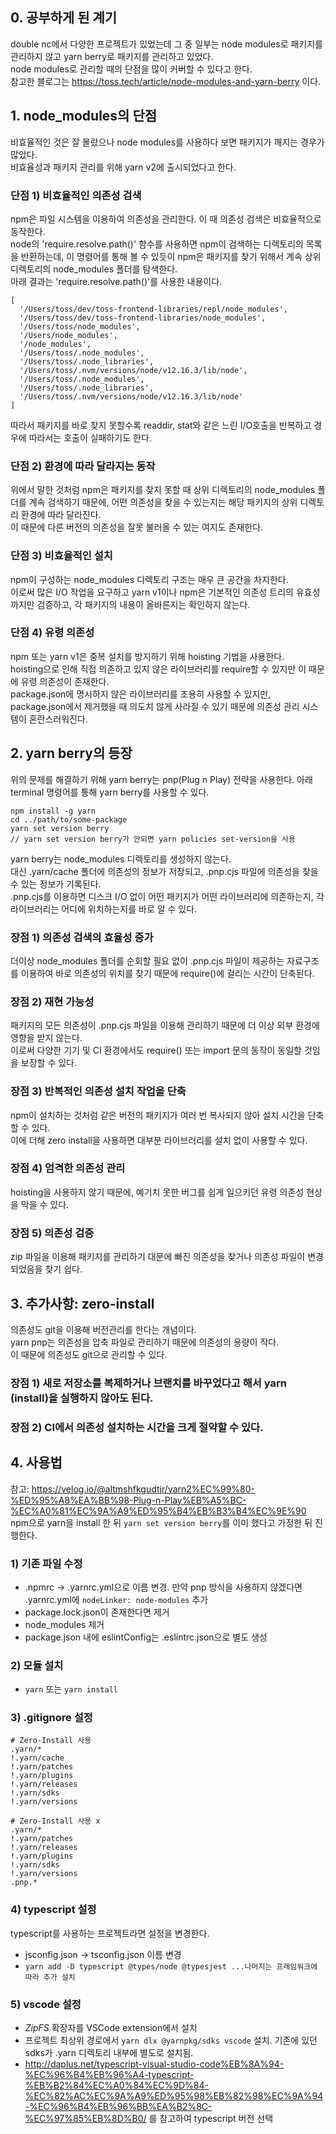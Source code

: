 ## 0. 공부하게 된 계기
double nc에서 다양한 프로젝트가 있었는데 그 중 일부는 node modules로 패키지를 관리하지 않고 yarn berry로 패키지를 관리하고 있었다.  
node modules로 관리할 때의 단점을 많이 커버할 수 있다고 한다.  
참고한 블로그는 https://toss.tech/article/node-modules-and-yarn-berry 이다.
  
## 1. node_modules의 단점
비효율적인 것은 잘 몰랐으나 node modules를 사용하다 보면 패키지가 깨지는 경우가 많았다.  
비효율성과 패키지 관리를 위해 yarn v2에 출시되었다고 한다.  

### 단점 1) 비효율적인 의존성 검색
npm은 파일 시스템을 이용하여 의존성을 관리한다. 이 때 의존성 검색은 비효율적으로 동작한다.  
node의 'require.resolve.path()' 함수를 사용하면 npm이 검색하는 디렉토리의 목록을 반환하는데, 이 명령어를 통해 볼 수 있듯이 npm은 패키지를 찾기 위해서 계속 상위 디렉토리의 node_modules 폴더를 탐색한다.  
아래 결과는 'require.resolve.path()'를 사용한 내용이다.  
```
[
  '/Users/toss/dev/toss-frontend-libraries/repl/node_modules',
  '/Users/toss/dev/toss-frontend-libraries/node_modules',
  '/Users/toss/node_modules',
  '/Users/node_modules',
  '/node_modules',
  '/Users/toss/.node_modules',
  '/Users/toss/.node_libraries',
  '/Users/toss/.nvm/versions/node/v12.16.3/lib/node',
  '/Users/toss/.node_modules',
  '/Users/toss/.node_libraries',
  '/Users/toss/.nvm/versions/node/v12.16.3/lib/node'
]
```
따라서 패키지를 바로 찾지 못할수록 readdir, stat와 같은 느린 I/O호출을 반복하고 경우에 따라서는 호출이 실패하기도 한다.

### 단점 2) 환경에 따라 달라지는 동작
위에서 말한 것처럼 npm은 패키지를 찾지 못할 때 상위 디렉토리의 node_modules 폴더를 계속 검색하기 때문에, 어떤 의존성을 찾을 수 있는지는 해당 패키지의 상위 디렉토리 환경에 따라 달라진다.  
이 때문에 다른 버전의 의존성을 잘못 불러올 수 있는 여지도 존재한다.  

### 단점 3) 비효율적인 설치
npm이 구성하는 node_modules 디렉토리 구조는 매우 큰 공간을 차지한다.  
이로써 많은 I/O 작업을 요구하고 yarn v1이나 npm은 기본적인 의존성 트리의 유효성까지만 검증하고, 각 패키지의 내용이 올바른지는 확인하지 않는다.

### 단점 4) 유령 의존성
npm 또는 yarn v1은 중복 설치를 방지하기 위해 hoisting 기법을 사용한다.  
hoisting으로 인해 직접 의존하고 있지 않은 라이브러리를 require할 수 있지만 이 때문에 유령 의존성이 존재한다.  
package.json에 명시하지 않은 라이브러리를 조용히 사용할 수 있지만, package.json에서 제거했을 때 의도치 않게 사라질 수 있기 때문에 의존성 관리 시스템이 혼란스러워진다.

## 2. yarn berry의 등장
위의 문제를 해결하기 위해 yarn berry는 pnp(Plug n Play) 전략을 사용한다. 아래 terminal 명령어를 통해 yarn berry를 사용할 수 있다.

```
npm install -g yarn
cd ../path/to/some-package
yarn set version berry
// yarn set version berry가 안되면 yarn policies set-version을 사용
```
yarn berry는 node_modules 디렉토리를 생성하지 않는다.  
대신 .yarn/cache 폴더에 의존성의 정보가 저장되고, .pnp.cjs 파일에 의존성을 찾을 수 있는 정보가 기록된다.  
.pnp.cjs를 이용하면 디스크 I/O 없이 어떤 패키지가 어떤 라이브러리에 의존하는지, 각 라이브러리는 어디에 위치하는지를 바로 알 수 있다.  

### 장점 1) 의존성 검색의 효율성 증가
더이상 node_modules 폴더를 순회할 필요 없이 .pnp.cjs 파일이 제공하는 자료구조를 이용하여 바로 의존성의 위치를 찾기 때문에 require()에 걸리는 시간이 단축된다.

### 장점 2) 재현 가능성
패키지의 모든 의존성이 .pnp.cjs 파일을 이용해 관리하기 때문에 더 이상 외부 환경에 영향을 받지 않는다.  
이로써 다양한 기기 및 CI 환경에서도 require() 또는 import 문의 동작이 동일할 것임을 보장할 수 있다.

### 장점 3) 반복적인 의존성 설치 작업을 단축
npm이 설치하는 것처럼 같은 버전의 패키지가 여러 번 복사되지 않아 설치 시간을 단축할 수 있다.  
이에 더해 zero install을 사용하면 대부분 라이브러리를 설치 없이 사용할 수 있다.

### 장점 4) 엄격한 의존성 관리
hoisting을 사용하지 않기 때문에, 예기치 못한 버그를 쉽게 일으키던 유령 의존성 현상을 막을 수 있다.

### 장점 5) 의존성 검증
zip 파일을 이용해 패키지를 관리하기 대문에 빠진 의존성을 찾거나 의존성 파일이 변경되었음을 찾기 쉽다.
  
## 3. 추가사항: zero-install
의존성도 git을 이용해 버전관리를 한다는 개념이다.  
yarn pnp는 의존성을 압축 파일로 관리하기 때문에 의존성의 용량이 작다.  
이 때문에 의존성도 git으로 관리할 수 있다.  

### 장점 1) 새로 저장소를 복제하거나 브랜치를 바꾸었다고 해서 yarn (install)을 실행하지 않아도 된다.
### 장점 2) CI에서 의존성 설치하는 시간을 크게 절약할 수 있다.

## 4. 사용법
참고: https://velog.io/@altmshfkgudtjr/yarn2%EC%99%80-%ED%95%A8%EA%BB%98-Plug-n-Play%EB%A5%BC-%EC%A0%81%EC%9A%A9%ED%95%B4%EB%B3%B4%EC%9E%90  
npm으로 yarn을 install 한 뒤 `yarn set version berry`를 이미 했다고 가정한 뒤 진행한다.

### 1) 기존 파일 수정
* .npmrc -> .yarnrc.yml으로 이름 변경. 만약 pnp 방식을 사용하지 않겠다면 .yarnrc.yml에 `nodeLinker: node-modules` 추가
* package.lock.json이 존재한다면 제거
* node_modules 제거
* package.json 내에 eslintConfig는 .eslintrc.json으로 별도 생성

### 2) 모듈 설치
* `yarn` 또는 `yarn install`

### 3) .gitignore 설정
```
# Zero-Install 사용
.yarn/*
!.yarn/cache
!.yarn/patches
!.yarn/plugins
!.yarn/releases
!.yarn/sdks
!.yarn/versions

# Zero-Install 사용 x
.yarn/*
!.yarn/patches
!.yarn/releases
!.yarn/plugins
!.yarn/sdks
!.yarn/versions
.pnp.*
```

### 4) typescript 설정
typescript를 사용하는 프로젝트라면 설정을 변경한다.  

* jsconfig.json -> tsconfig.json 이름 변경
* `yarn add -D typescript @types/node @typesjest ...나머지는 프레임워크에 따라 추가 설치`

### 5) vscode 설정

* _ZipFS_ 확장자를 VSCode extension에서 설치
* 프로젝트 최상위 경로에서 `yarn dlx @yarnpkg/sdks vscode` 설치. 기존에 있던 sdks가 .yarn 디렉토리 내부에 별도로 설치됨.
* http://daplus.net/typescript-visual-studio-code%EB%8A%94-%EC%96%B4%EB%96%A4-typescript-%EB%B2%84%EC%A0%84%EC%9D%84-%EC%82%AC%EC%9A%A9%ED%95%98%EB%82%98%EC%9A%94-%EC%96%B4%EB%96%BB%EA%B2%8C-%EC%97%85%EB%8D%B0/ 를 참고하여 typescript 버전 선택

